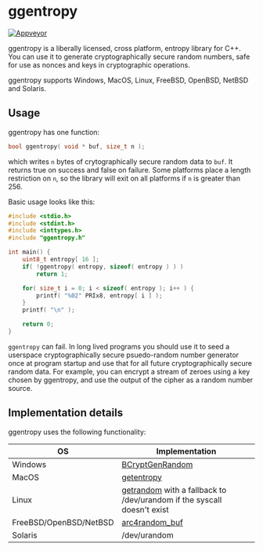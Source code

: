# ggentropy

[![Appveyor](https://ci.appveyor.com/api/projects/status/xjeb72qltn1l0r3v?svg=true)](https://ci.appveyor.com/project/mikejsavage/ggentropy)

ggentropy is a liberally licensed, cross platform, entropy library for
C++. You can use it to generate cryptographically secure random numbers,
safe for use as nonces and keys in cryptographic operations.

ggentropy supports Windows, MacOS, Linux, FreeBSD, OpenBSD, NetBSD and
Solaris.


## Usage

ggentropy has one function:

```cpp
bool ggentropy( void * buf, size_t n );
```

which writes `n` bytes of crytographically secure random data to `buf`.
It returns true on success and false on failure. Some platforms place a
length restriction on `n`, so the library will exit on all platforms if
`n` is greater than 256.

Basic usage looks like this:

```cpp
#include <stdio.h>
#include <stdint.h>
#include <inttypes.h>
#include "ggentropy.h"

int main() {
	uint8_t entropy[ 16 ];
	if( !ggentropy( entropy, sizeof( entropy ) ) )
		return 1;

	for( size_t i = 0; i < sizeof( entropy ); i++ ) {
		printf( "%02" PRIx8, entropy[ i ] );
	}
	printf( "\n" );

	return 0;
}
```

`ggentropy` can fail. In long lived programs you should use it to seed a
userspace cryptographically secure psuedo-random number generator once
at program startup and use that for all future cryptographically secure
random data. For example, you can encrypt a stream of zeroes using a key
chosen by ggentropy, and use the output of the cipher as a random number
source.


## Implementation details

ggentropy uses the following functionality:

| OS | Implementation |
| - | - |
| Windows | [BCryptGenRandom](https://docs.microsoft.com/en-us/windows/win32/api/bcrypt/nf-bcrypt-bcryptgenrandom) |
| MacOS | [getentropy](https://opensource.apple.com/source/xnu/xnu-3789.21.4/bsd/man/man2/getentropy.2.auto.html) |
| Linux | [getrandom](https://lwn.net/Articles/606141/) with a fallback to /dev/urandom if the syscall doesn't exist |
| FreeBSD/OpenBSD/NetBSD | [arc4random_buf](https://man.openbsd.org/arc4random_buf) |
| Solaris | /dev/urandom |
